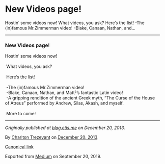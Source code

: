 New Videos page!
================

Hostin’ some videos now! What videos, you ask? Here’s the list! -The
(in)famous Mr.Zimmerman video! -Blake, Canaan, Nathan, and…

------------------------------------------------------------------------

### New Videos page!

Hostin’ some videos now!  
   
 What videos, you ask?   
   
 Here’s the list!  
   
 -The (in)famous Mr.Zimmerman video!  
 -Blake, Canaan, Nathan, and Matt²’s fantastic Latin video!  
 -A gripping rendition of the ancient Greek myth, “The Curse of the
House of Atreus” performed by Andrew, Silas, Akash, and myself.  
   
 More to come!

------------------------------------------------------------------------

*Originally published at*
<a href="http://blog.ctis.me/2013/12/new-videos-page.html" class="markup--anchor markup--p-anchor"><em>blog.ctis.me</em></a>
*on December 20, 2013.*

By
<a href="https://medium.com/@charltontrez" class="p-author h-card">Charlton Trezevant</a>
on [December 20, 2013](https://medium.com/p/5a5829f75dc2).

<a href="https://medium.com/@charltontrez/new-videos-page-5a5829f75dc2" class="p-canonical">Canonical link</a>

Exported from [Medium](https://medium.com) on September 20, 2019.
